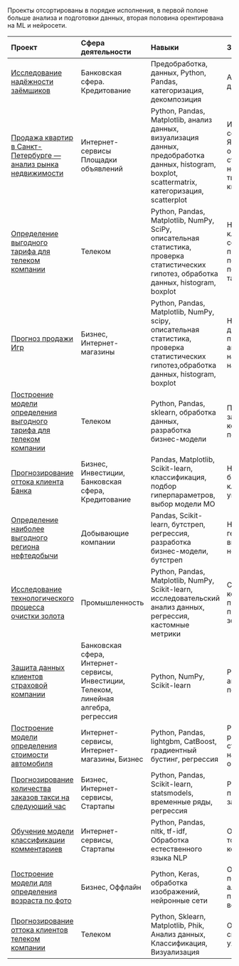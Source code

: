 Проекты отсортированы в порядке исполнения, в первой полоне больше анализа и подготовки данных, вторая половина орентирована на ML и нейросети.

| Проект | Сфера деятельности  | Навыки   | Задача | 
| :------| :-----------------  | :------------------- | :----- |
| [Исследование надёжности заёмщиков](https://github.com/Alkedr29/Projects/tree/main/2%20%D0%98%D1%81%D1%81%D0%BB%D0%B5%D0%B4%D0%BE%D0%B2%D0%B0%D0%BD%D0%B8%D0%B5%20%D0%BE%20%D0%BD%D0%B0%D0%B4%D0%B5%D0%B6%D0%BD%D0%BE%D1%81%D1%82%D0%B8%20%D0%B7%D0%B0%D0%B5%D0%BC%D1%89%D0%B8%D0%BA%D0%BE%D0%B2) | Банковская сфера. Кредитование| Предобработка, данных, Python, Pandas, категоризация, декомпозиция | Анализ банковских данных | 
| [Продажа квартир в Санкт-Петербурге — анализ рынка недвижимости](https://github.com/Alkedr29/Projects/tree/main/3%20%D0%98%D1%81%D1%81%D0%BB%D0%B5%D0%B4%D0%BE%D0%B2%D0%B0%D0%BD%D0%B8%D0%B5%20%D0%BE%20%D0%BF%D1%80%D0%BE%D0%B4%D0%B0%D0%B6%D0%B0%D1%85%20%D0%BA%D0%B2%D0%B0%D1%80%D1%82%D0%B8%D1%80) | Интернет-сервисы Площадки объявлений | Python, Pandas, Matplotlib, анализ данныx,  визуализация данных, предобработка данных, histogram, boxplot, scattermatrix,   категоризация, scatterplot | Используя данные сервиса Яндекс.Недвижимость, определить рыночную стоимость объектов недвижимости и типичные параметры квартир |
| [Определение выгодного тарифа для телеком компании](https://github.com/Alkedr29/Projects/tree/main/4%20%D0%9E%D0%BF%D1%80%D0%B5%D0%B4%D0%B5%D0%BB%D0%B5%D0%BD%D0%B8%D0%B5%20%D0%BF%D0%B5%D1%80%D1%81%D0%BF%D0%B5%D0%BA%D1%82%D0%B8%D0%B2%D0%BD%D0%BE%D0%B3%D0%BE%20%D1%82%D0%B0%D1%80%D0%B8%D1%84%D0%B0%20%D0%B4%D0%BB%D1%8F%20%D0%BA%D0%BE%D0%BC%D0%BF%D0%B0%D0%BD%D0%B8%D0%B8) | Телеком | Python, Pandas, Matplotlib, NumPy, SciPy, описательная статистика, проверка статистических гипотез, обработка данных, histogram, boxplot | На основе данных клиентов оператора сотовой связи проанализировать поведение клиентов и поиск оптимального тарифа |
| [Прогноз продажи Игр](https://github.com/Alkedr29/Projects/tree/main/5%20%D0%9F%D1%80%D0%BE%D0%B3%D0%BD%D0%BE%D0%B7%20%D0%BF%D1%80%D0%BE%D0%B4%D0%B0%D0%B6%20%D0%B8%D0%B3%D1%80) | Бизнес, Интернет-магазины | Python, Pandas, Matplotlib, NumPy, scipy, описательная статистика, проверка статистических гипотез,обработка данных, histogram, boxplot | На основе общих данных продаж проанализировать актуальное направление продаж на предстоящий год |
| [Построение модели определения выгодного тарифа для телеком компании](https://github.com/Alkedr29/Projects/tree/main/6%20%D0%A0%D0%B5%D0%BA%D0%BE%D0%BC%D0%B5%D0%BD%D0%B4%D0%B0%D1%86%D0%B8%D1%8F%20%D1%82%D0%B0%D1%80%D0%B8%D1%84%D0%BE%D0%B2) | Телеком | Python, Pandas, sklearn, обработка данных, разработка бизнес-модели | Построить модель для задачи классификации, которая выберет подходящий тариф | 
| [Прогнозирование оттока клиента Банка](https://github.com/Alkedr29/Projects/tree/main/7%20%D0%9E%D1%82%D1%82%D0%BE%D0%BA%20%D0%BA%D0%BB%D0%B8%D0%B5%D0%BD%D1%82%D0%BE%D0%B2%20%D0%91%D0%B5%D1%82%D0%B0-%D0%B1%D0%B0%D0%BD%D0%BA%D0%B0) | Бизнес, Инвестиции, Банковская сфера, Кредитование | Pandas, Matplotlib, Scikit-learn, классификация, подбор гиперпараметров, выбор модели МО | На основе данных из банка определить клиент, который может уйти |
| [Определение наиболее выгодного региона нефтедобычи](https://github.com/Alkedr29/Projects/tree/main/8%20%D0%94%D0%BE%D0%B1%D1%8B%D1%87%D0%B0%20%D0%BD%D0%B5%D1%84%D1%82%D0%B8) | Добывающие компании | Pandas, Scikit-learn, бутстреп, регрессия, разработка бизнес-модели, бутстреп | На основе данных геологи разведки выбрать район добычи нефти |
| [Исследование технологического процесса очистки золота](https://github.com/Alkedr29/Projects/tree/main/9%20%D0%9F%D0%B5%D1%80%D0%B5%D1%80%D0%B0%D0%B1%D0%BE%D1%82%D0%BA%D0%B0%20%D1%80%D1%83%D0%B4%D1%8B) | Промышленность | Python, Pandas, Matplotlib, NumPy, Scikit-learn, исследовательский анализ данных, регрессия, кастомные метрики | Спрогнозировать концентрацию золота при проведении процесса очистки золота |
| [Защита данных клиентов страховой компании](https://github.com/Alkedr29/Projects/tree/main/10%20%D0%B7%D0%B0%D1%89%D0%B8%D1%82%D0%B0%20%D0%B4%D0%B0%D0%BD%D0%BD%D1%8B%D1%85%20%D0%BA%D0%BB%D0%B8%D0%B5%D0%BD%D1%82%D0%BE%D0%B2) | Банковская сфера, Интернет-сервисы, Инвестиции, Телеком, линейная алгебра, регрессия  | Python, NumPy, Scikit-learn | Разработка модели анонимизации персональных данных |
| [Построение модели определения стоимости автомобиля](https://github.com/Alkedr29/Projects/tree/main/11%20%D0%9E%D0%BF%D1%80%D0%B5%D0%B4%D0%B5%D0%BB%D0%B5%D0%BD%D0%B8%D0%B5%20%D1%81%D1%82%D0%BE%D0%B8%D0%BC%D0%BE%D1%81%D1%82%D0%B8%20%D0%B0%D0%B2%D1%82%D0%BE%D0%BC%D0%BE%D0%B1%D0%B8%D0%BB%D0%B5%D0%B9) | Интернет-сервисы, Интернет-магазины, Бизнес | Python, Pandas, lightgbm, CatBoost, градиентный бустинг, регрессия | Разработка системы рекомендации стоимости автомобиля на основе его описания | 
| [Прогнозирование количества заказов такси на следующий час](https://github.com/Alkedr29/Projects/tree/main/12%20%D0%9F%D1%80%D0%BE%D0%B3%D0%BD%D0%BE%D0%B7%D0%B8%D1%80%D0%BE%D0%B2%D0%B0%D0%BD%D0%B8%D0%B5%20%D0%B7%D0%B0%D0%BA%D0%B0%D0%B7%D0%BE%D0%B2%20%D1%82%D0%B0%D0%BA%D1%81%D0%B8) | Бизнес, Интернет-сервисы, Стартапы | Python, Pandas, Scikit-learn, statsmodels, временные ряды, регрессия | Разработка системы предсказания объема заказа. | 
| [Обучение модели классификации комментариев](https://github.com/Alkedr29/Projects/tree/main/13%20%D1%81%D0%BE%D1%80%D1%82%D0%B8%D1%80%D0%BE%D0%B2%D0%BA%D0%B0%20%D0%BA%D0%BE%D0%BC%D0%B5%D0%BD%D1%82%D0%B0%D1%80%D0%B8%D0%B5%20%D0%BD%D0%B0%20%D0%BF%D0%BE%D0%BB%D0%BE%D0%B6%D0%B8%D1%82%D0%B5%D0%BB%D1%8C%D0%BD%D1%8B%D0%B5%20%D0%B8%20%D0%BD%D0%B5%D0%B3%D0%B0%D1%82%D0%B8%D0%B2%D0%BD%D1%8B%D0%B5) | Интернет-сервисы, Стартапы | Python, Pandas, nltk, tf-idf, Обработка естественного языка NLP  | Определение токсичности комментарии. |
| [Построение модели для определения возраста по фото](https://github.com/Alkedr29/Projects/tree/main/14%20%D0%9E%D0%BF%D1%80%D0%B5%D0%B4%D0%B5%D0%BB%D0%B5%D0%BD%D0%B8%D0%B5%20%D0%B2%D0%BE%D0%B7%D1%80%D0%B0%D1%81%D1%82%D0%B0%20%D0%BF%D0%BE%20%D1%84%D0%BE%D1%82%D0%BE) | Бизнес, Оффлайн | Python, Keras, обработка изображений, нейронные сети | Определение возраста покупаля для продажи алкоголя и предложения товаров возрастных категорий |
| [Прогнозирование оттока клиентов телеком компании](https://github.com/Alkedr29/Projects/tree/main/15%20Telecom) | Телеком | Python, Sklearn, Matplotlib, Phik, Анализ данных, Классификация, Визуализация | Определение склонности клиента к уходу из компании |


